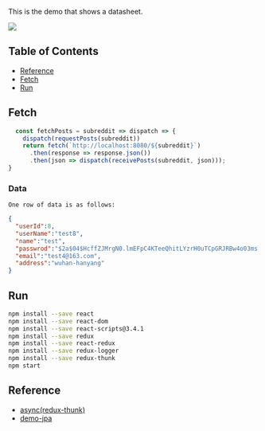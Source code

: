 This is the demo that shows a datasheet.

<img src="https://images2018.cnblogs.com/blog/359743/201806/359743-20180619222509796-2072292283.png" />

## Table of Contents

- [Reference](#reference)
- [Fetch](#fetch)
- [Run](#run)

## Fetch
```js
  const fetchPosts = subreddit => dispatch => {
    dispatch(requestPosts(subreddit))
    return fetch(`http://localhost:8080/${subreddit}`)
      .then(response => response.json())
      .then(json => dispatch(receivePosts(subreddit, json)));
}
```

### Data
    One row of data is as follows:
```json
{
  "userId":8,
  "userName":"test8",
  "name":"test",
  "passwrod":"$2a$04$HcffZJMrgN0.lmEFpC4KTeeQhitLYzrH0uTCpGRJRBw4o03ms.qWa",
  "email":"test4@163.com",
  "address":"wuhan-hanyang"
}
```

## Run
```bash
npm install --save react
npm install --save react-dom
npm install --save react-scripts@3.4.1
npm install --save redux
npm install --save react-redux
npm install --save redux-logger
npm install --save redux-thunk
npm start
```

## Reference
* [async(redux-thunk)](https://github.com/reduxjs/redux/tree/master/examples/async)
* [demo-jpa](https://github.com/xiaobin80/demo-jpa-spring-boot2-mysql)
